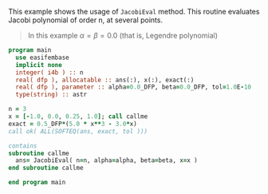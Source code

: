 This example shows the usage of `JacobiEval` method.
This routine evaluates Jacobi polynomial of order n, at several points.

> In this example $\alpha=\beta=0.0$ (that is, Legendre polynomial)

```fortran
program main
  use easifembase
  implicit none
  integer( i4b ) :: n
  real( dfp ), allocatable :: ans(:), x(:), exact(:)
  real( dfp ), parameter :: alpha=0.0_DFP, beta=0.0_DFP, tol=1.0E-10
  type(string) :: astr
```

```fortran title "Jacobi-Gauss"
n = 3
x = [-1.0, 0.0, 0.25, 1.0]; call callme
exact = 0.5_DFP*(5.0 * x**3 - 3.0*x)
call ok( ALL(SOFTEQ(ans, exact, tol )))
```

```fortran
contains
subroutine callme
  ans= JacobiEval( n=n, alpha=alpha, beta=beta, x=x )
end subroutine callme
```

```fortran
end program main
```
